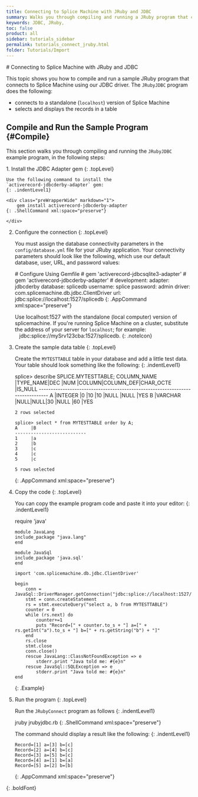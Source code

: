 ```yaml
---
title: Connecting to Splice Machine with JRuby and JDBC
summary: Walks you through compiling and running a JRuby program that connects to your Splice Machine database via our JDBC driver.
keywords: JDBC, JRuby,
toc: false
product: all
sidebar: tutorials_sidebar
permalink: tutorials_connect_jruby.html
folder: Tutorials/Import
---
```

<section>
<div class="TopicContent" data-swiftype-index="true" markdown="1">
# Connecting to Splice Machine with JRuby and JDBC

This topic shows you how to compile and run a sample JRuby program that
connects to Splice Machine using our JDBC driver. The
`JRubyJDBC` program does the following:

* connects to a standalone (`localhost`) version of Splice Machine
* selects and displays the records in a table

## Compile and Run the Sample Program   {#Compile}

This section walks you through compiling and running the `JRubyJDBC`
example program, in the following steps:

<div class="opsStepsList" markdown="1">
1.  Install the JDBC Adapter gem
    {: .topLevel}

    Use the following command to install the
    `activerecord-jdbcderby-adapter` gem:
    {: .indentLevel1}

    <div class="preWrapperWide" markdown="1">
        gem install activerecord-jdbcderby-adapter
    {: .ShellCommand xml:space="preserve"}

    </div>

2.  Configure the connection
    {: .topLevel}

    You must assign the database connectivity parameters in the
    `config/database.yml` file for your JRuby application. Your
    connectivity parameters should look like the following, which use
    our default database, user, URL, and password values:

    <div class="preWrapperWide" markdown="1">
        # Configure Using Gemfile
        # gem 'activerecord-jdbcsqlite3-adapter'
        # gem 'activerecord-jdbcderby-adapter'
        #
        development:
            adapter: jdbcderby
            database: splicedb
            username: splice
            password: admin
            driver: com.splicemachine.db.jdbc.ClientDriver
            url: jdbc:splice://localhost:1527/splicedb
    {: .AppCommand xml:space="preserve"}

    </div>

    Use <span class="CodeBoldFont">localhost:1527</span> with the
    standalone (local computer) version of splicemachine. If you're
    running Splice Machine on a cluster, substitute the address of your
    server for `localhost`; for example:
       <span
    class="CodeBoldFont">jdbc:splice://mySrv123cba:1527/splicedb</span>.
    {: .noteIcon}

3.  Create the sample data table
    {: .topLevel}

    Create the `MYTESTTABLE` table in your database and add a little
    test data. Your table should look something like the following:
    {: .indentLevel1}

    <div class="preWrapperWide" markdown="1">
        splice> describe SPLICE.MYTESTTABLE;
        COLUMN_NAME         |TYPE_NAME|DEC |NUM |COLUMN|COLUMN_DEF|CHAR_OCTE |IS_NULL
        ------------------------------------------------------------------------------
        A                   |INTEGER  |0   |10  |10    |NULL      |NULL      |YES
        B                   |VARCHAR  |NULL|NULL|30    |NULL      |60        |YES

        2 rows selected

        splice> select * from MYTESTTABLE order by A;
        A     |B
        ---------------------------
        1     |a
        2     |b
        3     |c
        4     |c
        5     |c

        5 rows selected
    {: .AppCommand xml:space="preserve"}

    </div>

4.  Copy the code
    {: .topLevel}

    You can copy the example program code and paste it into your editor:
    {: .indentLevel1}

    <div class="preWrapperWide" markdown="1">
        require 'java'

        module JavaLang
        include_package "java.lang"
        end

        module JavaSql
        include_package 'java.sql'
        end

        import 'com.splicemachine.db.jdbc.ClientDriver'

        begin
            conn = JavaSql::DriverManager.getConnection("jdbc:splice://localhost:1527/splicedb;user=YourUserId;password=YourPassword");
            stmt = conn.createStatement
            rs = stmt.executeQuery("select a, b from MYTESTTABLE")
            counter = 0
            while (rs.next) do
                counter+=1
                puts "Record=[" + counter.to_s + "] a=[" + rs.getInt("a").to_s + "] b=[" + rs.getString("b") + "]"
            end
            rs.close
            stmt.close
            conn.close()
            rescue JavaLang::ClassNotFoundException => e
                stderr.print "Java told me: #{e}n"
            rescue JavaSql::SQLException => e
                stderr.print "Java told me: #{e}n"
        end
    {: .Example}

    </div>

5.  Run the program
    {: .topLevel}

    Run the `JRubyConnect` program as follows
    {: .indentLevel1}

    <div class="preWrapperWide" markdown="1">
        jruby jrubyjdbc.rb
    {: .ShellCommand xml:space="preserve"}

    </div>

    The command should display a result like the following:
    {: .indentLevel1}

    <div class="preWrapperWide" markdown="1">

        Record=[1] a=[3] b=[c]
        Record=[2] a=[4] b=[c]
        Record=[3] a=[5] b=[c]
        Record=[4] a=[1] b=[a]
        Record=[5] a=[2] b=[b]
    {: .AppCommand xml:space="preserve"}

    </div>
{: .boldFont}

</div>
</div>
</section>
